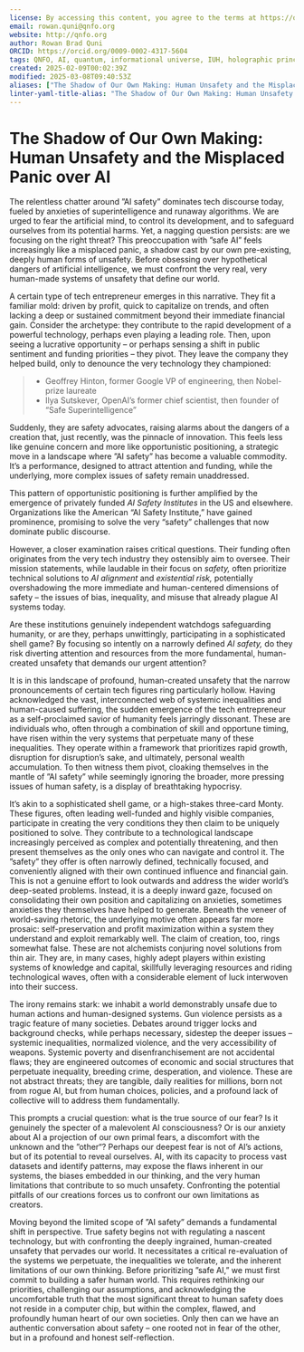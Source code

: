 ```yaml
---
license: By accessing this content, you agree to the terms at https://qnfo.org/LICENSE
email: rowan.quni@qnfo.org
website: http://qnfo.org
author: Rowan Brad Quni
ORCID: https://orcid.org/0009-0002-4317-5604
tags: QNFO, AI, quantum, informational universe, IUH, holographic principle
created: 2025-02-09T00:02:39Z
modified: 2025-03-08T09:40:53Z
aliases: ["The Shadow of Our Own Making: Human Unsafety and the Misplaced Panic over AI"]
linter-yaml-title-alias: "The Shadow of Our Own Making: Human Unsafety and the Misplaced Panic over AI"
---
```


# The Shadow of Our Own Making: Human Unsafety and the Misplaced Panic over AI

The relentless chatter around ”AI safety” dominates tech discourse today, fueled by anxieties of superintelligence and runaway algorithms. We are urged to fear the artificial mind, to control its development, and to safeguard ourselves from its potential harms. Yet, a nagging question persists: are we focusing on the right threat? This preoccupation with ”safe AI” feels increasingly like a misplaced panic, a shadow cast by our own pre-existing, deeply human forms of unsafety. Before obsessing over hypothetical dangers of artificial intelligence, we must confront the very real, very human-made systems of unsafety that define our world.

A certain type of tech entrepreneur emerges in this narrative. They fit a familiar mold: driven by profit, quick to capitalize on trends, and often lacking a deep or sustained commitment beyond their immediate financial gain. Consider the archetype: they contribute to the rapid development of a powerful technology, perhaps even playing a leading role. Then, upon seeing a lucrative opportunity – or perhaps sensing a shift in public sentiment and funding priorities – they pivot. They leave the company they helped build, only to denounce the very technology they championed:

> - Geoffrey Hinton, former Google VP of engineering, then Nobel-prize laureate
> - Ilya Sutskever, OpenAI’s former chief scientist, then founder of “Safe Superintelligence”

Suddenly, they are safety advocates, raising alarms about the dangers of a creation that, just recently, was the pinnacle of innovation. This feels less like genuine concern and more like opportunistic positioning, a strategic move in a landscape where ”AI safety” has become a valuable commodity. It’s a performance, designed to attract attention and funding, while the underlying, more complex issues of safety remain unaddressed.

This pattern of opportunistic positioning is further amplified by the emergence of privately funded *AI Safety Institutes* in the US and elsewhere. Organizations like the American “AI Safety Institute,” have gained prominence, promising to solve the very “safety” challenges that now dominate public discourse.

However, a closer examination raises critical questions. Their funding often originates from the very tech industry they ostensibly aim to oversee. Their mission statements, while laudable in their focus on *safety,* often prioritize technical solutions to *AI alignment* and *existential risk,* potentially overshadowing the more immediate and human-centered dimensions of safety – the issues of bias, inequality, and misuse that already plague AI systems today.

Are these institutions genuinely independent watchdogs safeguarding humanity, or are they, perhaps unwittingly, participating in a sophisticated shell game? By focusing so intently on a narrowly defined *AI safety,* do they risk diverting attention and resources from the more fundamental, human-created unsafety that demands our urgent attention?

It is in this landscape of profound, human-created unsafety that the narrow pronouncements of certain tech figures ring particularly hollow. Having acknowledged the vast, interconnected web of systemic inequalities and human-caused suffering, the sudden emergence of the tech entrepreneur as a self-proclaimed savior of humanity feels jarringly dissonant. These are individuals who, often through a combination of skill and opportune timing, have risen within the very systems that perpetuate many of these inequalities. They operate within a framework that prioritizes rapid growth, disruption for disruption’s sake, and ultimately, personal wealth accumulation. To then witness them pivot, cloaking themselves in the mantle of ”AI safety” while seemingly ignoring the broader, more pressing issues of human safety, is a display of breathtaking hypocrisy.

It’s akin to a sophisticated shell game, or a high-stakes three-card Monty. These figures, often leading well-funded and highly visible companies, participate in creating the very conditions they then claim to be uniquely positioned to solve. They contribute to a technological landscape increasingly perceived as complex and potentially threatening, and then present themselves as the only ones who can navigate and control it. The ”safety” they offer is often narrowly defined, technically focused, and conveniently aligned with their own continued influence and financial gain. This is not a genuine effort to look outwards and address the wider world’s deep-seated problems. Instead, it is a deeply inward gaze, focused on consolidating their own position and capitalizing on anxieties, sometimes anxieties they themselves have helped to generate. Beneath the veneer of world-saving rhetoric, the underlying motive often appears far more prosaic: self-preservation and profit maximization within a system they understand and exploit remarkably well. The claim of creation, too, rings somewhat false. These are not alchemists conjuring novel solutions from thin air. They are, in many cases, highly adept players within existing systems of knowledge and capital, skillfully leveraging resources and riding technological waves, often with a considerable element of luck interwoven into their success.

The irony remains stark: we inhabit a world demonstrably unsafe due to human actions and human-designed systems. Gun violence persists as a tragic feature of many societies. Debates around trigger locks and background checks, while perhaps necessary, sidestep the deeper issues – systemic inequalities, normalized violence, and the very accessibility of weapons. Systemic poverty and disenfranchisement are not accidental flaws; they are engineered outcomes of economic and social structures that perpetuate inequality, breeding crime, desperation, and violence. These are not abstract threats; they are tangible, daily realities for millions, born not from rogue AI, but from human choices, policies, and a profound lack of collective will to address them fundamentally.

This prompts a crucial question: what is the true source of our fear? Is it genuinely the specter of a malevolent AI consciousness? Or is our anxiety about AI a projection of our own primal fears, a discomfort with the unknown and the ”other“? Perhaps our deepest fear is not of AI’s actions, but of its potential to reveal ourselves. AI, with its capacity to process vast datasets and identify patterns, may expose the flaws inherent in our systems, the biases embedded in our thinking, and the very human limitations that contribute to so much unsafety. Confronting the potential pitfalls of our creations forces us to confront our own limitations as creators.

Moving beyond the limited scope of ”AI safety” demands a fundamental shift in perspective. True safety begins not with regulating a nascent technology, but with confronting the deeply ingrained, human-created unsafety that pervades our world. It necessitates a critical re-evaluation of the systems we perpetuate, the inequalities we tolerate, and the inherent limitations of our own thinking. Before prioritizing ”safe AI,” we must first commit to building a safer human world. This requires rethinking our priorities, challenging our assumptions, and acknowledging the uncomfortable truth that the most significant threat to human safety does not reside in a computer chip, but within the complex, flawed, and profoundly human heart of our own societies. Only then can we have an authentic conversation about safety – one rooted not in fear of the other, but in a profound and honest self-reflection.
